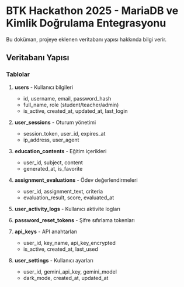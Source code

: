 # BTK Hackathon 2025 - MariaDB ve Kimlik Doğrulama Entegrasyonu

Bu doküman, projeye eklenen veritabanı yapısı hakkında bilgi verir.

## Veritabanı Yapısı

### Tablolar

1. **users** - Kullanıcı bilgileri
   - id, username, email, password_hash
   - full_name, role (student/teacher/admin)
   - is_active, created_at, updated_at, last_login

2. **user_sessions** - Oturum yönetimi
   - session_token, user_id, expires_at
   - ip_address, user_agent

3. **education_contents** - Eğitim içerikleri
   - user_id, subject, content
   - generated_at, is_favorite

4. **assignment_evaluations** - Ödev değerlendirmeleri
   - user_id, assignment_text, criteria
   - evaluation_result, score, evaluated_at

5. **user_activity_logs** - Kullanıcı aktivite logları
6. **password_reset_tokens** - Şifre sıfırlama tokenları
7. **api_keys** - API anahtarları
   - user_id, key_name, api_key_encrypted
   - is_active, created_at, last_used

8. **user_settings** - Kullanıcı ayarları
   - user_id, gemini_api_key, gemini_model
   - dark_mode, created_at, updated_at
